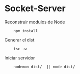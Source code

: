 

# Socket-Server
Reconstruir modulos de Node
```
    npm install
```
Generar el dist
```
    tsc -w
```
Iniciar servidor
```
    nodemon dist/  || node dist/    
```